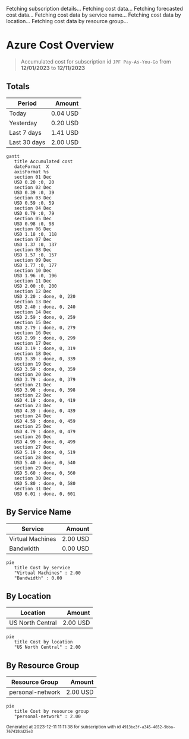 Fetching subscription details...
Fetching cost data...
Fetching forecasted cost data...
Fetching cost data by service name...
Fetching cost data by location...
Fetching cost data by resource group...
# Azure Cost Overview

> Accumulated cost for subscription id `JPF Pay-As-You-Go` from **12/01/2023** to **12/11/2023**

## Totals

|Period|Amount|
|---|---:|
|Today|0.04 USD|
|Yesterday|0.20 USD|
|Last 7 days|1.41 USD|
|Last 30 days|2.00 USD|

```mermaid
gantt
   title Accumulated cost
   dateFormat  X
   axisFormat %s
   section 01 Dec
   USD 0.20 :0, 20
   section 02 Dec
   USD 0.39 :0, 39
   section 03 Dec
   USD 0.59 :0, 59
   section 04 Dec
   USD 0.79 :0, 79
   section 05 Dec
   USD 0.98 :0, 98
   section 06 Dec
   USD 1.18 :0, 118
   section 07 Dec
   USD 1.37 :0, 137
   section 08 Dec
   USD 1.57 :0, 157
   section 09 Dec
   USD 1.77 :0, 177
   section 10 Dec
   USD 1.96 :0, 196
   section 11 Dec
   USD 2.00 :0, 200
   section 12 Dec
   USD 2.20 : done, 0, 220
   section 13 Dec
   USD 2.40 : done, 0, 240
   section 14 Dec
   USD 2.59 : done, 0, 259
   section 15 Dec
   USD 2.79 : done, 0, 279
   section 16 Dec
   USD 2.99 : done, 0, 299
   section 17 Dec
   USD 3.19 : done, 0, 319
   section 18 Dec
   USD 3.39 : done, 0, 339
   section 19 Dec
   USD 3.59 : done, 0, 359
   section 20 Dec
   USD 3.79 : done, 0, 379
   section 21 Dec
   USD 3.98 : done, 0, 398
   section 22 Dec
   USD 4.19 : done, 0, 419
   section 23 Dec
   USD 4.39 : done, 0, 439
   section 24 Dec
   USD 4.59 : done, 0, 459
   section 25 Dec
   USD 4.79 : done, 0, 479
   section 26 Dec
   USD 4.99 : done, 0, 499
   section 27 Dec
   USD 5.19 : done, 0, 519
   section 28 Dec
   USD 5.40 : done, 0, 540
   section 29 Dec
   USD 5.60 : done, 0, 560
   section 30 Dec
   USD 5.80 : done, 0, 580
   section 31 Dec
   USD 6.01 : done, 0, 601
```

## By Service Name

|Service|Amount|
|---|---:|
|Virtual Machines|2.00 USD|
|Bandwidth|0.00 USD|

```mermaid
pie
   title Cost by service
   "Virtual Machines" : 2.00
   "Bandwidth" : 0.00
```

## By Location

|Location|Amount|
|---|---:|
|US North Central|2.00 USD|

```mermaid
pie
   title Cost by location
   "US North Central" : 2.00
```

## By Resource Group

|Resource Group|Amount|
|---|---:|
|personal-network|2.00 USD|

```mermaid
pie
   title Cost by resource group
   "personal-network" : 2.00
```

<sup>Generated at 2023-12-11 11:11:38 for subscription with id `4913be3f-a345-4652-9bba-767418dd25e3`</sup>
